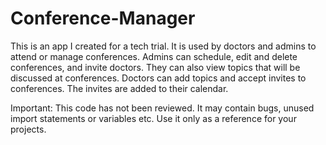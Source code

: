 # Conference-Manager
This is an app I created for a tech trial. It is used by doctors and admins to attend or manage conferences. Admins can schedule, edit
and delete conferences, and invite doctors. They can also view topics that will be discussed at conferences. Doctors can add topics
and accept invites to conferences. The invites are added to their calendar.

Important: This code has not been reviewed. It may contain bugs, unused import statements or variables etc. Use it only as a reference for your projects.
